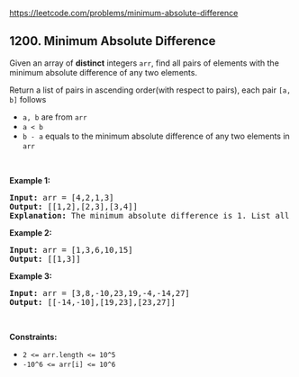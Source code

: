 https://leetcode.com/problems/minimum-absolute-difference

## 1200. Minimum Absolute Difference

<div><p>Given an array of <strong>distinct</strong> integers <code>arr</code>, find all pairs of elements with the minimum absolute difference of any two elements. </p>
<p>Return a list of pairs in ascending order(with respect to pairs), each pair <code>[a, b]</code> follows</p>
<ul>
<li><code>a, b</code> are from <code>arr</code></li>
<li><code>a &lt; b</code></li>
<li><code>b - a</code> equals to the minimum absolute difference of any two elements in <code>arr</code></li>
</ul>
<p> </p>
<p><strong>Example 1:</strong></p>
<pre><strong>Input:</strong> arr = [4,2,1,3]
<strong>Output:</strong> [[1,2],[2,3],[3,4]]
<strong>Explanation: </strong>The minimum absolute difference is 1. List all pairs with difference equal to 1 in ascending order.</pre>
<p><strong>Example 2:</strong></p>
<pre><strong>Input:</strong> arr = [1,3,6,10,15]
<strong>Output:</strong> [[1,3]]
</pre>
<p><strong>Example 3:</strong></p>
<pre><strong>Input:</strong> arr = [3,8,-10,23,19,-4,-14,27]
<strong>Output:</strong> [[-14,-10],[19,23],[23,27]]
</pre>
<p> </p>
<p><strong>Constraints:</strong></p>
<ul>
<li><code>2 &lt;= arr.length &lt;= 10^5</code></li>
<li><code>-10^6 &lt;= arr[i] &lt;= 10^6</code></li>
</ul>
</div>
